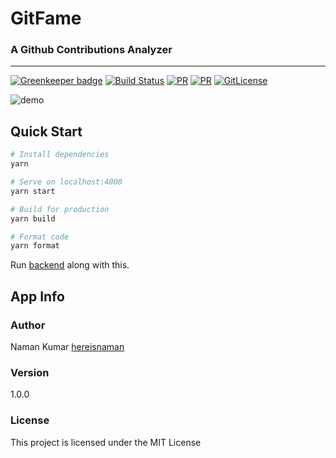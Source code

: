 # GitFame
### A Github Contributions Analyzer
---

[![Greenkeeper badge](https://badges.greenkeeper.io/hereisnaman/gitfame.svg)](https://greenkeeper.io/)
[![Build Status](https://travis-ci.org/hereisnaman/gitfame.svg?branch=master)](https://travis-ci.org/hereisnaman/gitfame)
[![PR](https://img.shields.io/badge/PR-Welcome-blue.svg)](https://github.com/hereisnaman/gitfame)
[![PR](https://img.shields.io/badge/code_style-prettier-ff69b4.svg)](https://github.com/hereisnaman/gitfame)
[![GitLicense](https://gitlicense.com/badge/hereisnaman/gitfame)](https://github.com/hereisnaman/gitfame)

![demo](https://user-images.githubusercontent.com/22571395/38983607-59fcff80-43e2-11e8-8f21-fb39e90300c2.png)

## Quick Start
``` bash
# Install dependencies
yarn

# Serve on localhost:4000
yarn start

# Build for production
yarn build

# Format code
yarn format
```
Run [backend](https://github.com/hereisnaman/gitfame-backend) along with this.

## App Info

### Author

Naman Kumar
[hereisnaman](https://namankumar.me)

### Version

1.0.0

### License

This project is licensed under the MIT License
